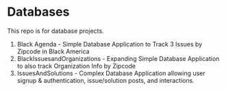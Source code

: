 # Databases

This repo is for database projects.
1. Black Agenda - Simple Database Application to Track 3 Issues by Zipcode in Black America
2. BlackIssuesandOrganizations - Expanding Simple Database Application to also track Organization Info by Zipcode
3. IssuesAndSolutions - Complex Database Application allowing user signup & authentication, issue/solution posts, and interactions.
